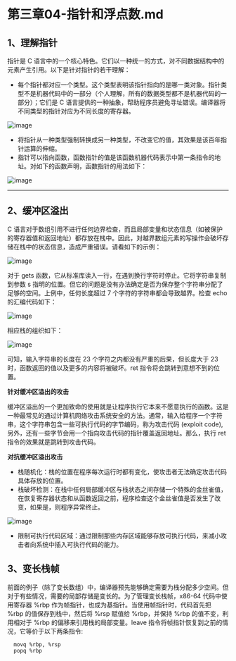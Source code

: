 # 第三章04-指针和浮点数.md

## 1、理解指针

指针是 C 语言中的一个核心特色。它们以一种统一的方式，对不同数据结构中的元素产生引用。以下是针对指针的若干理解：

- 每个指针都对应一个类型。这个类型表明该指针指向的是哪一类对象。指针类型不是机器代码中的一部分（个人理解，所有的数据类型都不是机器代码的一部分）；它们是 C 语言提供的一种抽象，帮助程序员避免寻址错误。编译器将不同类型的指针对应为不同长度的寄存器。

![image](https://user-images.githubusercontent.com/56211928/142997280-22d02d5b-8a77-493d-9e5b-68ab1f6f4c41.png)

- 将指针从一种类型强制转换成另一种类型，不改变它的值，其效果是该百年指针运算的伸缩。
- 指针可以指向函数，函数指针的值是该函数机器代码表示中第一条指令的地址。对如下的函数声明，函数指针的用法如下：

![image](https://user-images.githubusercontent.com/56211928/142999119-ee559e58-9617-4c52-98b1-1123b080428b.png)

---
## 2、缓冲区溢出

C 语言对于数组引用不进行任何边界检查，而且局部变量和状态信息（如被保护的寄存器值和返回地址）都存放在栈中。因此，对越界数组元素的写操作会破坏存储在栈中的状态信息，造成严重错误。请看如下的示例：

![image](https://user-images.githubusercontent.com/56211928/143000152-45b5695f-7e62-48fe-81bc-2a1d0a679eb4.png)

对于 gets 函数，它从标准库读入一行，在遇到换行字符时停止。它将字符串复制到参数 s 指明的位置。但它的问题是没有办法确定是否为保存整个字符串分配了足够的空间。上例中，任何长度超过 7 个字符的字符串都会导致越界。检查 echo 的汇编代码如下：

![image](https://user-images.githubusercontent.com/56211928/143001067-7fda4f01-cea9-4a6a-87af-44bc02447f04.png)

相应栈的组织如下：

![image](https://user-images.githubusercontent.com/56211928/143001415-7a406b68-edf7-4e37-a9ad-1155e6c0a5c7.png)

可知，输入字符串的长度在 23 个字符之内都没有严重的后果，但长度大于 23 时，函数返回的值以及更多的内容将被破坏。ret 指令将会跳转到意想不到的位置。

**针对缓冲区溢出的攻击**

缓冲区溢出的一个更加致命的使用就是让程序执行它本来不愿意执行的函数。这是一种最常见的通过计算机网络攻击系统安全的方法。通常，输入给程序一个字符串，这个字符串包含一些可执行代码的字节编码，称为攻击代码 (exploit code), 另外，还有一些字节会用一个指向攻击代码的指针覆盖返回地址。那么，执行 ret 指令的效果就是跳转到攻击代码。

**对抗缓冲区溢出攻击**

- 栈随机化：栈的位置在程序每次运行时都有变化，使攻击者无法确定攻击代码具体存放的位置。
- 栈破坏检测：在栈中任何局部缓冲区与栈状态之间存储一个特殊的金丝雀值，在恢复寄存器状态和从函数返回之前，程序检查这个金丝雀值是否发生了改变，如果是，则程序异常终止。

![image](https://user-images.githubusercontent.com/56211928/143002956-a60870ee-0937-45fa-858f-e89f7522a7f9.png)

- 限制可执行代码区域：通过限制那些内存区域能够存放可执行代码，来减小攻击者向系统中插入可执行代码的能力。

## 3、变长栈帧

前面的例子（除了变长数组）中，编译器预先能够确定需要为栈分配多少空间。但对于有些情况，需要的局部存储是变长的。为了管理变长栈帧，x86-64 代码中使用寄存器 %rbp 作为帧指针，也成为基指针。当使用帧指针时，代码首先把 %rbp 的值保存到栈中，然后将 %rsp 赋值给 %rbp，并保持 %rbp 的值不变，利用相对于 %rbp 的偏移来引用栈的局部变量。leave 指令将帧指针恢复到之前的情况，它等价于以下两条指令:

      movq %rbp, %rsp
      popq %rbp
